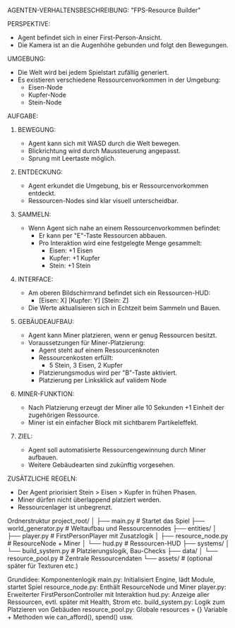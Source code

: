 AGENTEN-VERHALTENSBESCHREIBUNG: "FPS-Resource Builder"

PERSPEKTIVE:
- Agent befindet sich in einer First-Person-Ansicht.
- Die Kamera ist an die Augenhöhe gebunden und folgt den Bewegungen.

UMGEBUNG:
- Die Welt wird bei jedem Spielstart zufällig generiert.
- Es existieren verschiedene Ressourcenvorkommen in der Umgebung:
  - Eisen-Node
  - Kupfer-Node
  - Stein-Node

AUFGABE:
1. BEWEGUNG:
   - Agent kann sich mit WASD durch die Welt bewegen.
   - Blickrichtung wird durch Maussteuerung angepasst.
   - Sprung mit Leertaste möglich.

2. ENTDECKUNG:
   - Agent erkundet die Umgebung, bis er Ressourcenvorkommen entdeckt.
   - Ressourcen-Nodes sind klar visuell unterscheidbar.

3. SAMMELN:
   - Wenn Agent sich nahe an einem Ressourcenvorkommen befindet:
     - Er kann per "E"-Taste Ressourcen abbauen.
     - Pro Interaktion wird eine festgelegte Menge gesammelt:
       - Eisen: +1 Eisen
       - Kupfer: +1 Kupfer
       - Stein: +1 Stein

4. INTERFACE:
   - Am oberen Bildschirmrand befindet sich ein Ressourcen-HUD:
     - [Eisen: X] [Kupfer: Y] [Stein: Z]
   - Die Werte aktualisieren sich in Echtzeit beim Sammeln und Bauen.

5. GEBÄUDEAUFBAU:
   - Agent kann Miner platzieren, wenn er genug Ressourcen besitzt.
   - Voraussetzungen für Miner-Platzierung:
     - Agent steht auf einem Ressourcenknoten
     - Ressourcenkosten erfüllt:
       - 5 Stein, 3 Eisen, 2 Kupfer
     - Platzierungsmodus wird per "B"-Taste aktiviert.
     - Platzierung per Linksklick auf validem Node

6. MINER-FUNKTION:
   - Nach Platzierung erzeugt der Miner alle 10 Sekunden +1 Einheit der zugehörigen Ressource.
   - Miner ist ein einfacher Block mit sichtbarem Partikeleffekt.

7. ZIEL:
   - Agent soll automatisierte Ressourcengewinnung durch Miner aufbauen.
   - Weitere Gebäudearten sind zukünftig vorgesehen.

ZUSÄTZLICHE REGELN:
- Der Agent priorisiert Stein > Eisen > Kupfer in frühen Phasen.
- Miner dürfen nicht überlappend platziert werden.
- Ressourcenlager ist unbegrenzt.

Ordnerstruktur
project_root/
│
├── main.py              # Startet das Spiel
├── world_generator.py   # Weltaufbau und Ressourcennodes
├── entities/
│   ├── player.py        # FirstPersonPlayer mit Zusatzlogik
│   ├── resource_node.py # ResourceNode + Miner
│   └── hud.py           # Ressourcen-HUD
├── systems/
│   └── build_system.py  # Platzierungslogik, Bau-Checks
├── data/
│   └── resource_pool.py # Zentrale Ressourcendaten
└── assets/              # (optional später für Texturen etc.)

Grundidee: Komponentenlogik
main.py: Initialisiert Engine, lädt Module, startet Spiel
resource_node.py: Enthält ResourceNode und Miner
player.py: Erweiterter FirstPersonController mit Interaktion
hud.py: Anzeige aller Ressourcen, evtl. später mit Health, Strom etc.
build_system.py: Logik zum Platzieren von Gebäuden
resource_pool.py: Globale resources = {} Variable + Methoden wie can_afford(), spend() usw.


